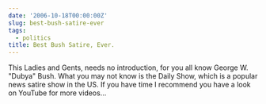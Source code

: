 ```yaml
---
date: '2006-10-18T00:00:00Z'
slug: best-bush-satire-ever
tags:
  - politics
title: Best Bush Satire, Ever.
---
```


This Ladies and Gents, needs no introduction, for you all know George W. "Dubya"
Bush. What you may not know is the Daily Show, which is a popular news satire
show in the US. If you have time I recommend you have a look on YouTube for more
videos...
